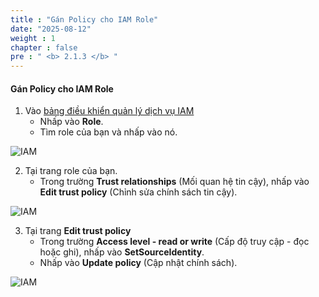 ```yaml
---
title : "Gán Policy cho IAM Role"
date: "2025-08-12"
weight : 1
chapter : false
pre : " <b> 2.1.3 </b> "
---
```



#### Gán Policy cho IAM Role 
1. Vào [bảng điều khiển quản lý dịch vụ IAM](https://console.aws.amazon.com/iam/home)
   + Nhấp vào **Role**.
   + Tìm role của bạn và nhấp vào nó.

![IAM](/DataSciencePlatformWtihJupyterAndSageMaker/images/2.prerequisite/005-IAM.png)

2. Tại trang role của bạn.
   + Trong trường **Trust relationships** (Mối quan hệ tin cậy), nhấp vào **Edit trust policy** (Chỉnh sửa chính sách tin cậy).

![IAM](/DataSciencePlatformWtihJupyterAndSageMaker/images/2.prerequisite/006-IAM.png)

3. Tại trang **Edit trust policy**
   + Trong trường **Access level - read or write** (Cấp độ truy cập - đọc hoặc ghi), nhấp vào **SetSourceIdentity**.
   + Nhấp vào **Update policy** (Cập nhật chính sách).

![IAM](/DataSciencePlatformWtihJupyterAndSageMaker/images/2.prerequisite/007-IAM.png)